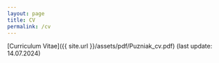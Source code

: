 ```yaml
---
layout: page
title: CV
permalink: /cv
---
```


[Curriculum Vitae]({{ site.url }}/assets/pdf/Puzniak_cv.pdf) (last update: 14.07.2024)
